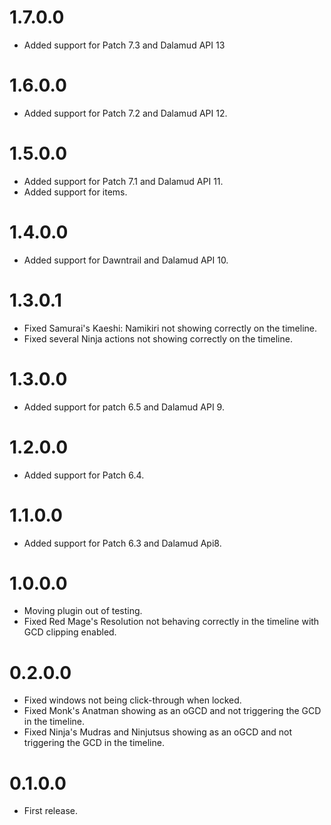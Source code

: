 # 1.7.0.0
- Added support for Patch 7.3 and Dalamud API 13

# 1.6.0.0
- Added support for Patch 7.2 and Dalamud API 12.

# 1.5.0.0
- Added support for Patch 7.1 and Dalamud API 11.
- Added support for items.

# 1.4.0.0
- Added support for Dawntrail and Dalamud API 10.

# 1.3.0.1
- Fixed Samurai's Kaeshi: Namikiri not showing correctly on the timeline.
- Fixed several Ninja actions not showing correctly on the timeline.

# 1.3.0.0
- Added support for patch 6.5 and Dalamud API 9.

# 1.2.0.0
- Added support for Patch 6.4.

# 1.1.0.0
- Added support for Patch 6.3 and Dalamud Api8.

# 1.0.0.0
- Moving plugin out of testing.
- Fixed Red Mage's Resolution not behaving correctly in the timeline with GCD clipping enabled.

# 0.2.0.0
- Fixed windows not being click-through when locked.
- Fixed Monk's Anatman showing as an oGCD and not triggering the GCD in the timeline.
- Fixed Ninja's Mudras and Ninjutsus showing as an oGCD and not triggering the GCD in the timeline.

# 0.1.0.0
- First release.